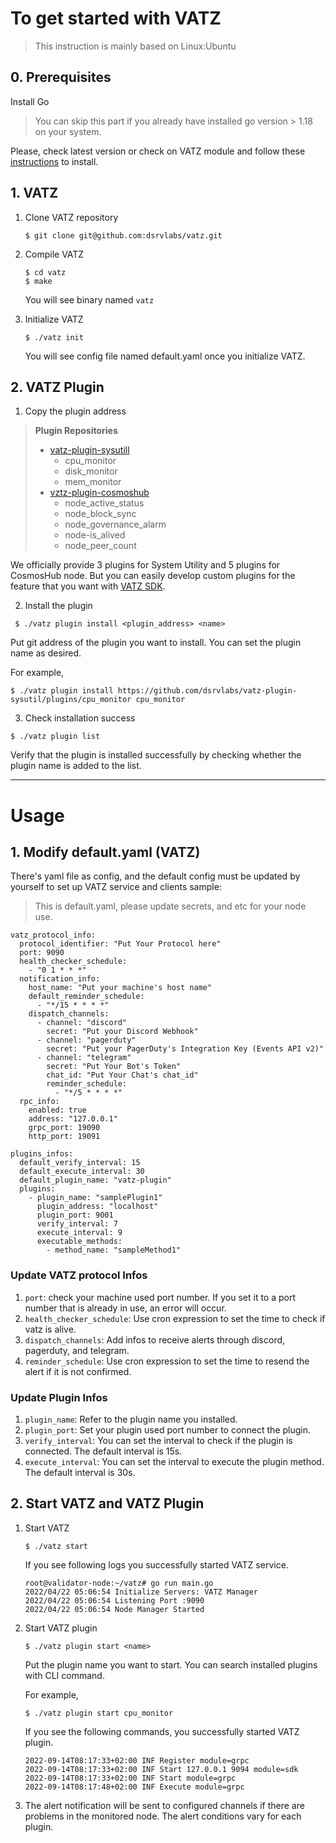 # To get started with VATZ 

> This instruction is mainly based on Linux:Ubuntu
## 0. Prerequisites 
Install Go 
> You can skip this part if you already have installed go version > 1.18 on your system. 

Please, check latest version or check on VATZ module and follow these [instructions](https://go.dev/doc/install) to install. 


## 1. VATZ 
1. Clone VATZ repository
    ```
    $ git clone git@github.com:dsrvlabs/vatz.git
    ```
2. Compile VATZ
    ```
    $ cd vatz
    $ make
    ```
    You will see binary named `vatz`

  
3. Initialize VATZ
    ```
    $ ./vatz init
    ```
    You will see config file named default.yaml once you initialize VATZ.

## 2. VATZ Plugin

1. Copy the plugin address
  > **Plugin Repositories**
  > - [vatz-plugin-sysutill](https://github.com/dsrvlabs/vatz-plugin-sysutil) 
  >   - cpu_monitor
  >   - disk_monitor
  >   - mem_monitor
  > - [vztz-plugin-cosmoshub](https://github.com/dsrvlabs/vatz-plugin-cosmoshub)
  >   - node_active_status
  >   - node_block_sync
  >   - node_governance_alarm
  >   - node-is_alived
  >   - node_peer_count

  We officially provide 3 plugins for System Utility and 5 plugins for CosmosHub node. But you can easily develop custom plugins for the feature that you want with [VATZ SDK](https://github.com/dsrvlabs/vatz/tree/main/sdk).

2. Install the plugin

  ```
   $ ./vatz plugin install <plugin_address> <name>
  ```
  Put git address of the plugin you want to install. You can set the plugin name as desired.

For example,
  ```
  $ ./vatz plugin install https://github.com/dsrvlabs/vatz-plugin-sysutil/plugins/cpu_monitor cpu_monitor
  ```

3. Check installation success

  ```
  $ ./vatz plugin list
  ```

  Verify that the plugin is installed successfully by checking whether the plugin name is added to the list.


---

# Usage
## 1. Modify default.yaml (VATZ)
There's yaml file as config, and the default config must be updated by yourself to set up VATZ service and clients
sample:
> This is default.yaml, please update secrets, and etc for your node use.
```
vatz_protocol_info:
  protocol_identifier: "Put Your Protocol here"
  port: 9090
  health_checker_schedule:
    - "0 1 * * *"
  notification_info:
    host_name: "Put your machine's host name"
    default_reminder_schedule:
      - "*/15 * * * *"
    dispatch_channels:
      - channel: "discord"
        secret: "Put your Discord Webhook"
      - channel: "pagerduty"
        secret: "Put your PagerDuty's Integration Key (Events API v2)"
      - channel: "telegram"
        secret: "Put Your Bot's Token"
        chat_id: "Put Your Chat's chat_id"
        reminder_schedule:
          - "*/5 * * * *"
  rpc_info:
    enabled: true
    address: "127.0.0.1"
    grpc_port: 19090
    http_port: 19091
    
plugins_infos:
  default_verify_interval: 15
  default_execute_interval: 30
  default_plugin_name: "vatz-plugin"
  plugins:
    - plugin_name: "samplePlugin1"
      plugin_address: "localhost"
      plugin_port: 9001
      verify_interval: 7
      execute_interval: 9
      executable_methods:
        - method_name: "sampleMethod1"                                                                                     
```
### Update VATZ protocol Infos

1. `port`: check your machine used port number. If you set it to a port number that is already in use, an error will occur.
2. `health_checker_schedule`: Use cron expression to set the time to check if vatz is alive. 
3. `dispatch_channels`: Add infos to receive alerts through discord, pagerduty, and telegram. 
4. `reminder_schedule`: Use cron expression to set the time to resend the alert if it is not confirmed.


### Update Plugin Infos

1. `plugin_name`: Refer to the plugin name you installed.
2. `plugin_port`: Set your plugin used port number to connect the plugin.
3. `verify_interval`: You can set the interval to check if the plugin is connected. The default interval is 15s.
4. `execute_interval`: You can set the interval to execute the plugin method. The default interval is 30s.


## 2. Start VATZ and VATZ Plugin
1. Start VATZ
    ```
    $ ./vatz start
    ```
    If you see following logs you successfully started VATZ service.
    ```
    root@validator-node:~/vatz# go run main.go
    2022/04/22 05:06:54 Initialize Servers: VATZ Manager
    2022/04/22 05:06:54 Listening Port :9090
    2022/04/22 05:06:54 Node Manager Started
    ```

2. Start VATZ plugin
    ```
    $ ./vatz plugin start <name>
    ```
    Put the plugin name you want to start. You can search installed plugins with CLI command.

    For example, 

    ```
    $ ./vatz plugin start cpu_monitor
    ```

    If you see the following commands, you successfully started VATZ plugin.

    ```
    2022-09-14T08:17:33+02:00 INF Register module=grpc
    2022-09-14T08:17:33+02:00 INF Start 127.0.0.1 9094 module=sdk
    2022-09-14T08:17:33+02:00 INF Start module=grpc
    2022-09-14T08:17:48+02:00 INF Execute module=grpc
    ```    

3. The alert notification will be sent to configured channels if there are problems in the monitored node. The alert conditions vary for each plugin.
